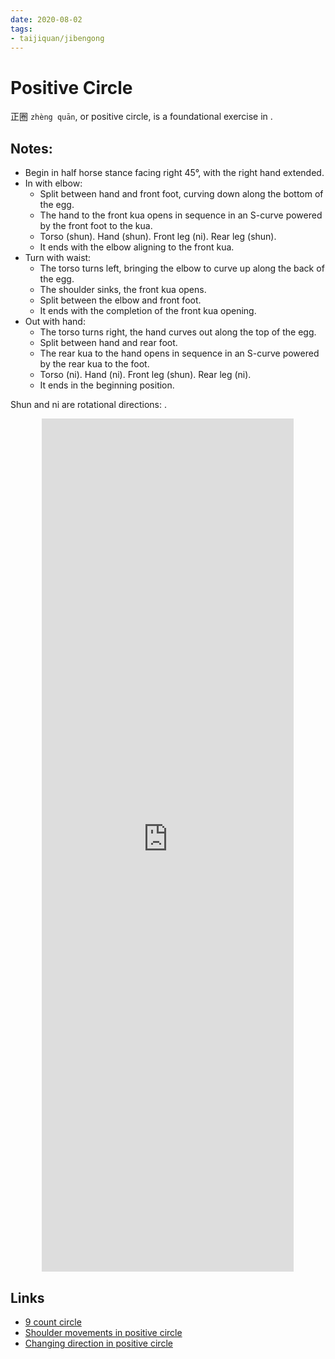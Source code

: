 ```yaml
---
date: 2020-08-02
tags:
- taijiquan/jibengong
---
```


# Positive Circle

正圈 `zhèng quān`, or positive circle, is a foundational exercise in <practicalmethod>.

## Notes:

* Begin in half horse stance facing right 45°, with the right hand extended.
* In with elbow:
  * Split between hand and front foot, curving down along the bottom of the egg.
  * The hand to the front kua opens in sequence in an S-curve powered by the front foot to the kua.
  * Torso (shun). Hand (shun). Front leg (ni). Rear leg (shun).
  * It ends with the elbow aligning to the front kua.
* Turn with waist:
  * The torso turns left, bringing the elbow to curve up along the back of the egg.
  * The shoulder sinks, the front kua opens.
  * Split between the elbow and front foot.
  * It ends with the completion of the front kua opening.
* Out with hand:
  * The torso turns right, the hand curves out along the top of the egg.
  * Split between hand and rear foot.
  * The rear kua to the hand opens in sequence in an S-curve powered by the rear kua to the foot.
  * Torso (ni). Hand (ni). Front leg (shun). Rear leg (ni).
  * It ends in the beginning position.

Shun and ni are rotational directions: <chanfa>.
  
<div style="text-align: center;"><iframe width="80%" height="35%" src="https://www.youtube.com/embed/CaEo-JPenQ8" frameborder="0" allow="accelerometer; autoplay; encrypted-media; gyroscope; picture-in-picture" allowfullscreen></iframe></div>

## Links
* [9 count circle](http://practicalmethod.com/2018/09/9-count-circle-online-video-trailer/)
* [Shoulder movements in positive circle](http://practicalmethod.com/2011/07/shoulder-movements-in-positive-circle-online-video-trailer/)
* [Changing direction in positive circle](http://practicalmethod.com/2014/02/changing-direction-in-positive-circle-online-video-trailer/)
